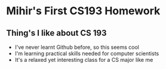# Mihir's First CS193 Homework

## Thing's I like about CS 193

- I've never learnt Github before, so this seems cool
- I'm learning practical skills needed for computer scientists
- It's a relaxed yet interesting class for a CS major like me

